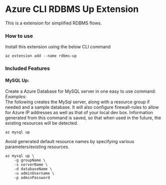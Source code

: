 # Azure CLI RDBMS Up Extension #
This is a extension for simplified RDBMS flows.

### How to use ###
Install this extension using the below CLI command
```
az extension add --name rdbms-up
```

### Included Features
#### MySQL Up:
Create a Azure Database for MySQL server in one easy to use command:\
*Examples:*\
The following creates the MySql server, along with a resource group if needed and a sample database. It will also configure firewall-rules to allow for Azure IP addresses as well as that of your local dev box. Information generated from this command is saved, so that when used in the future, the existing resources will be detected.
```
az mysql up
```

Avoid generated default resource names by specifying various parameters/existing resources.
```
az mysql up \
    -g groupName \
    -s serverName \
    -d databaseName \
    -u adminUsername \
    -p adminPassword
```
